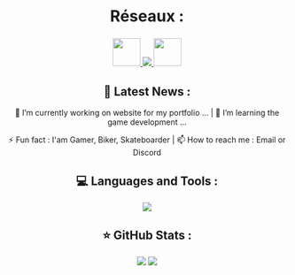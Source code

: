 <h1 align="center">
  Réseaux :
</h1>

<h3 align="center">
  <a href="https://sachaviry.itch.io"> <img src="https://www.svgrepo.com/show/331445/itch.svg" width="50px" height=auto /> </a>
   <a href="https://www.linkedin.com/in/sacha-viry-68a935340"> <img src="https://skillicons.dev/icons?i=linkedin" /> </a>
   <a href="https://www.youtube.com/@SachaViry"> <img src="https://images.icon-icons.com/1488/PNG/512/5295-youtube-i_102568.png" width="50px" height=auto /> </a>
</h3>

<h2 align="center">
  📢 Latest News :
</h2>

<p align="center">
  🔭 I’m currently working on website for my portfolio ...  |  🌱 I’m learning the game development ...
</p>
<p align="center">
  ⚡ Fun fact : I'am Gamer, Biker, Skateboarder  |  📫 How to reach me : Email or Discord
</p>

<h2 align="center">
💻 Languages and Tools :
</h2>

<p align="center">
  <img src="https://skillicons.dev/icons?i=unity,unreal,godot,visualstudio,vscode,cs,html,blender,git" />
</p>

<h2 align="center">
⭐ GitHub Stats :
</h2>

<p align="center" >
  <img src="https://github-readme-stats.vercel.app/api?username=Noolexx&show_icons=true&theme=dark" display="block" />
  <img src="https://github-readme-stats.vercel.app/api/top-langs/?username=anuraghazra&layout=compact" display="block" />
</p>

